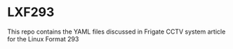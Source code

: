 # LXF293

This repo contains the YAML files discussed in Frigate CCTV system article for the Linux Format 293
